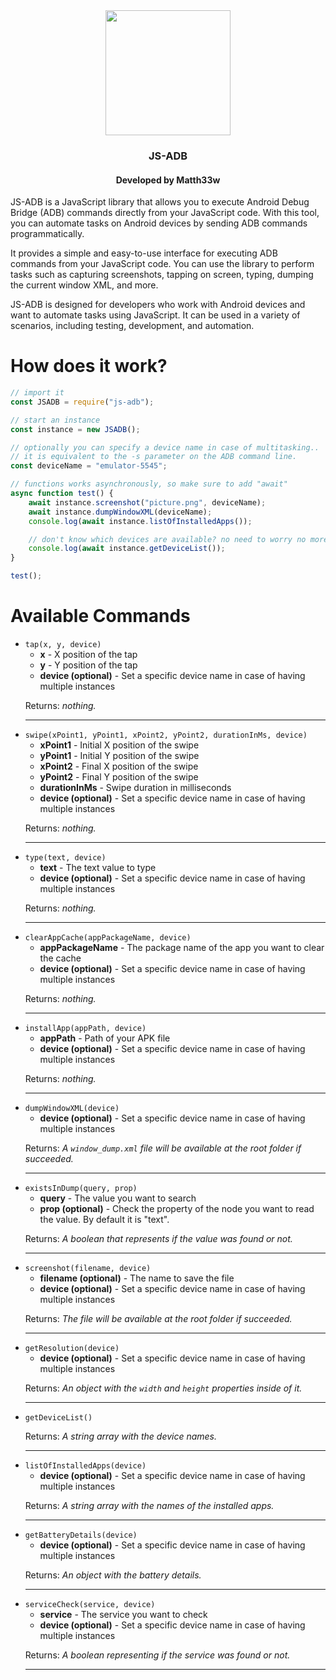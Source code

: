 <div align="center">
    <img width="200" height="200" src="https://media.discordapp.net/attachments/1099435229334224948/1099435278298525727/logo.png?width=655&height=655" />
    <h3 align="center">JS-ADB</h3>
    <h4 align="center">Developed by Matth33w</h4>
</div>
<p>JS-ADB is a JavaScript library that allows you to execute Android Debug Bridge (ADB) commands directly from your JavaScript code. With this tool, you can automate tasks on Android devices by sending ADB commands programmatically.</p>
<p>It provides a simple and easy-to-use interface for executing ADB commands from your JavaScript code. You can use the library to perform tasks such as capturing screenshots, tapping on screen, typing, dumping the current window XML, and more.</p>
<p>JS-ADB is designed for developers who work with Android devices and want to automate tasks using JavaScript. It can be used in a variety of scenarios, including testing, development, and automation.</p>
<h1>How does it work?</h1>

```js
// import it
const JSADB = require("js-adb");

// start an instance
const instance = new JSADB();

// optionally you can specify a device name in case of multitasking..
// it is equivalent to the -s parameter on the ADB command line.
const deviceName = "emulator-5545";

// functions works asynchronously, so make sure to add "await" 
async function test() {
    await instance.screenshot("picture.png", deviceName);
    await instance.dumpWindowXML(deviceName);
    console.log(await instance.listOfInstalledApps());

    // don't know which devices are available? no need to worry no more..
    console.log(await instance.getDeviceList());
}

test();
```
<h1>Available Commands</h1>
<ul>
    <li>
        <code>tap(x, y, device)</code>
        <ul>
            <li><b>x</b> - X position of the tap</li>
            <li><b>y</b> - Y position of the tap</li>
            <li><b>device (optional)</b> - Set a specific device name in case of having multiple instances</li>
        </ul>
        <p>Returns: <i>nothing.</i></p>
    </li>
    <hr/>
    <li>
        <code>swipe(xPoint1, yPoint1, xPoint2, yPoint2, durationInMs, device)</code>
        <ul>
            <li><b>xPoint1</b> - Initial X position of the swipe</li>
            <li><b>yPoint1</b> - Initial Y position of the swipe</li>
            <li><b>xPoint2</b> - Final X position of the swipe</li>
            <li><b>yPoint2</b> - Final Y position of the swipe</li>
            <li><b>durationInMs</b> - Swipe duration in milliseconds</li>
            <li><b>device (optional)</b> - Set a specific device name in case of having multiple instances</li>
        </ul>
        <p>Returns: <i>nothing.</i></p>
    </li>
    <hr/>
    <li>
        <code>type(text, device)</code>
        <ul>
            <li><b>text</b> - The text value to type</li>
            <li><b>device (optional)</b> - Set a specific device name in case of having multiple instances</li>
        </ul>
        <p>Returns: <i>nothing.</i></p>
    </li>
    <hr/>
    <li>
        <code>clearAppCache(appPackageName, device)</code>
        <ul>
            <li><b>appPackageName</b> - The package name of the app you want to clear the cache</li>
            <li><b>device (optional)</b> - Set a specific device name in case of having multiple instances</li>
        </ul>
        <p>Returns: <i>nothing.</i></p>
    </li>
    <hr/>
    <li>
        <code>installApp(appPath, device)</code>
        <ul>
            <li><b>appPath</b> - Path of your APK file</li>
            <li><b>device (optional)</b> - Set a specific device name in case of having multiple instances</li>
        </ul>
        <p>Returns: <i>nothing.</i></p>
    </li>
    <hr/>
    <li>
        <code>dumpWindowXML(device)</code>
        <ul>
            <li><b>device (optional)</b> - Set a specific device name in case of having multiple instances</li>
        </ul>
        <p>Returns: <i>A <code>window_dump.xml</code> file will be available at the root folder if succeeded.</i></p>
    </li>
    <hr/>
    <li>
        <code>existsInDump(query, prop)</code>
        <ul>
            <li><b>query</b> - The value you want to search</li>
            <li><b>prop (optional)</b> - Check the property of the node you want to read the value. By default it is "text".</li>
        </ul>
        <p>Returns: <i>A boolean that represents if the value was found or not.</i></p>
    </li>
    <hr/>
    <li>
        <code>screenshot(filename, device)</code>
        <ul>
            <li><b>filename (optional)</b> - The name to save the file</li>
            <li><b>device (optional)</b> - Set a specific device name in case of having multiple instances</li>
        </ul>
        <p>Returns: <i>The file will be available at the root folder if succeeded.</i></p>
    </li>
    <hr/>
    <li>
        <code>getResolution(device)</code>
        <ul>
            <li><b>device (optional)</b> - Set a specific device name in case of having multiple instances</li>
        </ul>
        <p>Returns: <i>An object with the <code>width</code> and <code>height</code> properties inside of it.</i></p>
    </li>
    <hr/>
    <li>
        <code>getDeviceList()</code>
        <p>Returns: <i>A string array with the device names.</i></p>
    </li>
    <hr/>
    <li>
        <code>listOfInstalledApps(device)</code>
        <ul>
            <li><b>device (optional)</b> - Set a specific device name in case of having multiple instances</li>
        </ul>
        <p>Returns: <i>A string array with the names of the installed apps.</i></p>
    </li>
    <hr/>
    <li>
        <code>getBatteryDetails(device)</code>
        <ul>
            <li><b>device (optional)</b> - Set a specific device name in case of having multiple instances</li>
        </ul>
        <p>Returns: <i>An object with the battery details.</i></p>
    </li>
    <hr/>
    <li>
        <code>serviceCheck(service, device)</code>
        <ul>
            <li><b>service</b> - The service you want to check</li>
            <li><b>device (optional)</b> - Set a specific device name in case of having multiple instances</li>
        </ul>
        <p>Returns: <i>A boolean representing if the service was found or not.</i></p>
    </li>
    <hr/>
</ul>